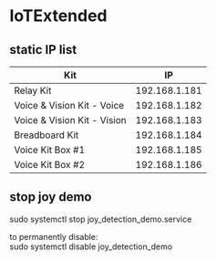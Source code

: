 # IoTExtended

## static IP list


| Kit | IP |
| ---- | ----
| Relay Kit | 192.168.1.181 |
| Voice & Vision Kit - Voice | 192.168.1.182 |
| Voice & Vision Kit - Vision | 192.168.1.183 |
| Breadboard Kit | 192.168.1.184 |
| Voice Kit Box #1 | 192.168.1.185 |
| Voice Kit Box #2 | 192.168.1.186 |

## stop joy demo

sudo systemctl stop joy_detection_demo.service  

to permanently disable:  
sudo systemctl disable joy_detection_demo
